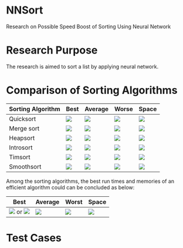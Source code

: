 # NNSort

Research on Possible Speed Boost of Sorting Using Neural Network

# Research Purpose

The research is aimed to sort a list by applying neural network.

# Comparison of Sorting Algorithms 
|Sorting Algorithm|Best|Average|Worse|Space|
|---|---|---|---|---|
|Quicksort|![](https://wikimedia.org/api/rest_v1/media/math/render/svg/560dfdce0353a330e03e4b3e0b7ca6e484bb40fb)|![](https://wikimedia.org/api/rest_v1/media/math/render/svg/560dfdce0353a330e03e4b3e0b7ca6e484bb40fb)|![](https://wikimedia.org/api/rest_v1/media/math/render/svg/ac9810bbdafe4a6a8061338db0f74e25b7952620)|![](https://wikimedia.org/api/rest_v1/media/math/render/svg/a601995d55609f2d9f5e233e36fbe9ea26011b3b)
|Merge sort|![](https://wikimedia.org/api/rest_v1/media/math/render/svg/560dfdce0353a330e03e4b3e0b7ca6e484bb40fb)|![](https://wikimedia.org/api/rest_v1/media/math/render/svg/560dfdce0353a330e03e4b3e0b7ca6e484bb40fb)|![](https://wikimedia.org/api/rest_v1/media/math/render/svg/560dfdce0353a330e03e4b3e0b7ca6e484bb40fb)|![](https://wikimedia.org/api/rest_v1/media/math/render/svg/a601995d55609f2d9f5e233e36fbe9ea26011b3b)
|Heapsort|![](https://wikimedia.org/api/rest_v1/media/math/render/svg/a601995d55609f2d9f5e233e36fbe9ea26011b3b)|![](https://wikimedia.org/api/rest_v1/media/math/render/svg/560dfdce0353a330e03e4b3e0b7ca6e484bb40fb)|![](https://wikimedia.org/api/rest_v1/media/math/render/svg/560dfdce0353a330e03e4b3e0b7ca6e484bb40fb)|![](https://wikimedia.org/api/rest_v1/media/math/render/svg/92d98b82a3778f043108d4e20960a9193df57cbf)
|Introsort|![](https://wikimedia.org/api/rest_v1/media/math/render/svg/560dfdce0353a330e03e4b3e0b7ca6e484bb40fb)|![](https://wikimedia.org/api/rest_v1/media/math/render/svg/560dfdce0353a330e03e4b3e0b7ca6e484bb40fb)|![](https://wikimedia.org/api/rest_v1/media/math/render/svg/560dfdce0353a330e03e4b3e0b7ca6e484bb40fb)|![](https://wikimedia.org/api/rest_v1/media/math/render/svg/317ab5292da7c7935aec01a570461fe0613b21d5)
|Timsort|![](https://wikimedia.org/api/rest_v1/media/math/render/svg/a601995d55609f2d9f5e233e36fbe9ea26011b3b)|![](https://wikimedia.org/api/rest_v1/media/math/render/svg/560dfdce0353a330e03e4b3e0b7ca6e484bb40fb)|![](https://wikimedia.org/api/rest_v1/media/math/render/svg/560dfdce0353a330e03e4b3e0b7ca6e484bb40fb)|![](https://wikimedia.org/api/rest_v1/media/math/render/svg/a601995d55609f2d9f5e233e36fbe9ea26011b3b)
|Smoothsort|![](https://wikimedia.org/api/rest_v1/media/math/render/svg/a601995d55609f2d9f5e233e36fbe9ea26011b3b)|![](https://wikimedia.org/api/rest_v1/media/math/render/svg/560dfdce0353a330e03e4b3e0b7ca6e484bb40fb)|![](https://wikimedia.org/api/rest_v1/media/math/render/svg/560dfdce0353a330e03e4b3e0b7ca6e484bb40fb)|![](https://wikimedia.org/api/rest_v1/media/math/render/svg/92d98b82a3778f043108d4e20960a9193df57cbf)

Among the sorting algorithms, the best run times and memories of an efficient algorithm could can be concluded as below:

|Best|Average|Worst|Space|
|---|---|---|---|
|![](https://wikimedia.org/api/rest_v1/media/math/render/svg/a601995d55609f2d9f5e233e36fbe9ea26011b3b) or ![](https://wikimedia.org/api/rest_v1/media/math/render/svg/560dfdce0353a330e03e4b3e0b7ca6e484bb40fb)|![](https://wikimedia.org/api/rest_v1/media/math/render/svg/560dfdce0353a330e03e4b3e0b7ca6e484bb40fb)|![](https://wikimedia.org/api/rest_v1/media/math/render/svg/560dfdce0353a330e03e4b3e0b7ca6e484bb40fb)|![](https://wikimedia.org/api/rest_v1/media/math/render/svg/92d98b82a3778f043108d4e20960a9193df57cbf)


# Test Cases




